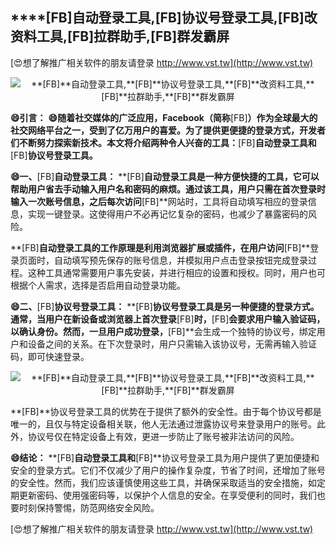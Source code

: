 ## ****[FB]**自动登录工具,**[FB]**协议号登录工具,**[FB]**改资料工具,**[FB]**拉群助手,**[FB]**群发霸屏**

[😍想了解推广相关软件的朋友请登录 http://www.vst.tw](http://www.vst.tw)

 <center><img src="https://vst.tw/MP4/tuiguang/png/0.png" alt="**[FB]**自动登录工具,**[FB]**协议号登录工具,**[FB]**改资料工具,**[FB]**拉群助手,**[FB]**群发霸屏"></center>

**😄引言：**
**😄随着社交媒体的广泛应用，Facebook（简称**[FB]**）作为全球最大的社交网络平台之一，受到了亿万用户的喜爱。为了提供更便捷的登录方式，开发者们不断努力探索新技术。本文将介绍两种令人兴奋的工具：**[FB]**自动登录工具和**[FB]**协议号登录工具。**

**😄一、**[FB]**自动登录工具：**
**[FB]**自动登录工具是一种方便快捷的工具，它可以帮助用户省去手动输入用户名和密码的麻烦。通过该工具，用户只需在首次登录时输入一次账号信息，之后每次访问**[FB]**网站时，工具将自动填写相应的登录信息，实现一键登录。这使得用户不必再记忆复杂的密码，也减少了暴露密码的风险。

**[FB]**自动登录工具的工作原理是利用浏览器扩展或插件，在用户访问**[FB]**登录页面时，自动填写预先保存的账号信息，并模拟用户点击登录按钮完成登录过程。这种工具通常需要用户事先安装，并进行相应的设置和授权。同时，用户也可根据个人需求，选择是否启用自动登录功能。

**😄二、**[FB]**协议号登录工具：**
**[FB]**协议号登录工具是另一种便捷的登录方式。通常，当用户在新设备或浏览器上首次登录**[FB]**时，**[FB]**会要求用户输入验证码，以确认身份。然而，一旦用户成功登录，**[FB]**会生成一个独特的协议号，绑定用户和设备之间的关系。在下次登录时，用户只需输入该协议号，无需再输入验证码，即可快速登录。

 <center><img src="https://vst.tw/MP4/tuiguang/png/1.png" alt="**[FB]**自动登录工具,**[FB]**协议号登录工具,**[FB]**改资料工具,**[FB]**拉群助手,**[FB]**群发霸屏"></center>

**[FB]**协议号登录工具的优势在于提供了额外的安全性。由于每个协议号都是唯一的，且仅与特定设备相关联，他人无法通过泄露协议号来登录用户的账号。此外，协议号仅在特定设备上有效，更进一步防止了账号被非法访问的风险。

**😄结论：**
**[FB]**自动登录工具和**[FB]**协议号登录工具为用户提供了更加便捷和安全的登录方式。它们不仅减少了用户的操作复杂度，节省了时间，还增加了账号的安全性。然而，我们应该谨慎使用这些工具，并确保采取适当的安全措施，如定期更新密码、使用强密码等，以保护个人信息的安全。在享受便利的同时，我们也要时刻保持警惕，防范网络安全风险。

[😍想了解推广相关软件的朋友请登录 http://www.vst.tw](http://www.vst.tw)



